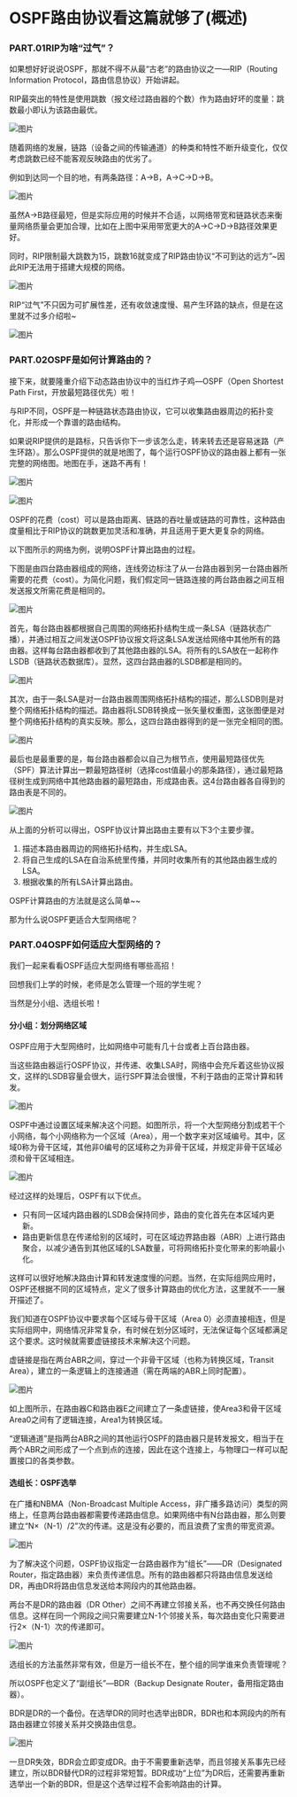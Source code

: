 # OSPF路由协议看这篇就够了(概述)



### PART.01RIP为啥“过气”？

如果想好好说说OSPF，那就不得不从最“古老”的路由协议之一—RIP（Routing Information Protocol，路由信息协议）开始讲起。

RIP最突出的特性是使用跳数（报文经过路由器的个数）作为路由好坏的度量：跳数最小即认为该路由最优。

![图片](https://s7.51cto.com/oss/202306/08/9660aa9717aa655a3e157349e6349caa3cfe53.png)

随着网络的发展，链路（设备之间的传输通道）的种类和特性不断升级变化，仅仅考虑跳数已经不能客观反映路由的优劣了。

例如到达同一个目的地，有两条路径：A→B，A→C→D→B。

![图片](https://s8.51cto.com/oss/202306/08/48f446725cbcfdd5a65154ab69752131914dbe.png)

虽然A→B路径最短，但是实际应用的时候并不合适，以网络带宽和链路状态来衡量网络质量会更加合理，比如在上图中采用带宽更大的A→C→D→B路径效果更好。

同时，RIP限制最大跳数为15，跳数16就变成了RIP路由协议“不可到达的远方”~因此RIP无法用于搭建大规模的网络。

![图片](https://s7.51cto.com/oss/202306/08/e9c8664890876ba4f97752f0309d7e066294c1.png)

RIP“过气”不只因为可扩展性差，还有收敛速度慢、易产生环路的缺点，但是在这里就不过多介绍啦~

![图片](https://s9.51cto.com/oss/202306/08/29b323549940cc77ab701316753dd8ed46b8e1.png)



### PART.02OSPF是如何计算路由的？

接下来，就要隆重介绍下动态路由协议中的当红炸子鸡—OSPF（Open Shortest Path First，开放最短路径优先）啦！

与RIP不同，OSPF是一种链路状态路由协议，它可以收集路由器周边的拓扑变化，并形成一个靠谱的路由结构。

如果说RIP提供的是路标，只告诉你下一步该怎么走，转来转去还是容易迷路（产生环路）。那么OSPF提供的就是地图了，每个运行OSPF协议的路由器上都有一张完整的网络图。地图在手，迷路不再有！

![图片](https://s5.51cto.com/oss/202306/08/16815cf6837acd84362952587b26eee46e1edd.png)

![图片](https://s9.51cto.com/oss/202306/08/87ead7368926618e6ac504a790b270df278561.png)

OSPF的花费（cost）可以是路由距离、链路的吞吐量或链路的可靠性，这种路由度量相比于RIP协议的跳数更加灵活和准确，并且适用于更大更复杂的网络。

以下图所示的网络为例，说明OSPF计算出路由的过程。

下图是由四台路由器组成的网络，连线旁边标注了从一台路由器到另一台路由器所需要的花费（cost）。为简化问题，我们假定同一链路连接的两台路由器之间互相发送报文所需花费是相同的。

![图片](https://s6.51cto.com/oss/202306/08/27516de29a444d587f08468e92f56c1cf67ec5.png)

首先，每台路由器都根据自己周围的网络拓扑结构生成一条LSA（链路状态广播），并通过相互之间发送OSPF协议报文将这条LSA发送给网络中其他所有的路由器。这样每台路由器都收到了其他路由器的LSA。将所有的LSA放在一起称作LSDB（链路状态数据库）。显然，这四台路由器的LSDB都是相同的。

![图片](https://s4.51cto.com/oss/202306/08/693e705484297247b4f3024e80822f1ed7bad9.png)

其次，由于一条LSA是对一台路由器周围网络拓扑结构的描述，那么LSDB则是对整个网络拓扑结构的描述。路由器将LSDB转换成一张矢量权重图，这张图便是对整个网络拓扑结构的真实反映。那么，这四台路由器得到的是一张完全相同的图。

![图片](https://s4.51cto.com/oss/202306/08/d5405a1616b3678a9d271088678a49315aae22.png)

最后也是最重要的是，每台路由器都会以自己为根节点，使用最短路径优先（SPF）算法计算出一颗最短路径树（选择cost值最小的那条路径），通过最短路径树生成到网络中其他路由器的最短路由，形成路由表。这4台路由器各自得到的路由表是不同的。

![图片](https://s5.51cto.com/oss/202306/08/173af4056cfe2106aa8484f620824a9ead3d6c.png)

从上面的分析可以得出，OSPF协议计算出路由主要有以下3个主要步骤。

1. 描述本路由器周边的网络拓扑结构，并生成LSA。
2. 将自己生成的LSA在自治系统里传播，并同时收集所有的其他路由器生成的LSA。
3. 根据收集的所有LSA计算出路由。

OSPF计算路由的方法就是这么简单~~

那为什么说OSPF更适合大型网络呢？



### PART.04OSPF如何适应大型网络的？

我们一起来看看OSPF适应大型网络有哪些高招！

回想我们上学的时候，老师是怎么管理一个班的学生呢？

当然是分小组、选组长啦！



#### 分小组：划分网络区域

OSPF应用于大型网络时，比如网络中可能有几十台或者上百台路由器。

当这些路由器运行OSPF协议，并传递、收集LSA时，网络中会充斥着这些协议报文，这样的LSDB容量会很大，运行SPF算法会很慢，不利于路由的正常计算和转发。

![图片](https://s5.51cto.com/oss/202306/08/b5ddcd0866da52d6a3c501428207215b3f767d.png)

OSPF中通过设置区域来解决这个问题。如图所示，将一个大型网络分割成若干个小网络，每个小网络称为一个区域（Area），用一个数字来对区域编号。其中，区域0称为骨干区域，其他非0编号的区域称之为非骨干区域，并规定非骨干区域必须和骨干区域相连。

![图片](https://s9.51cto.com/oss/202306/08/2948eee713a0ec8cca2389632c3a570dd5336e.png)



经过这样的处理后，OSPF有以下优点。

- 只有同一区域内路由器的LSDB会保持同步，路由的变化首先在本区域内更新。
- 路由更新信息在传递给别的区域时，可在区域边界路由器（ABR）上进行路由聚合，以减少通告到其他区域的LSA数量，可将网络拓扑变化带来的影响最小化。

这样可以很好地解决路由计算和转发速度慢的问题。当然，在实际组网应用时，OSPF还根据不同的区域特点，定义了很多计算路由的优化方法，这里就不一一展开描述了。

我们知道在OSPF协议中要求每个区域与骨干区域（Area 0）必须直接相连，但是实际组网中，网络情况非常复杂，有时候在划分区域时，无法保证每个区域都满足这个要求。这时候就需要虚链接技术来解决这个问题。

虚链接是指在两台ABR之间，穿过一个非骨干区域（也称为转换区域，Transit Area），建立的一条逻辑上的连接通道（需在两端的ABR上同时配置）。

![图片](https://s9.51cto.com/oss/202306/08/a3fc93d48c509de201f491126b125f2a7c0e6f.png)

如上图所示，在路由器C和路由器E之间建立了一条虚链接，使Area3和骨干区域Area0之间有了逻辑连接，Area1为转换区域。

“逻辑通道”是指两台ABR之间的其他运行OSPF的路由器只是转发报文，相当于在两个ABR之间形成了一个点到点的连接，因此在这个连接上，与物理口一样可以配置接口的各类参数。



#### 选组长：OSPF选举

在广播和NBMA（Non-Broadcast Multiple Access，非广播多路访问）类型的网络上，任意两台路由器都需要传递路由信息。如果网络中有N台路由器，那么则要建立“N×（N-1）/2”次的传递。这是没有必要的，而且浪费了宝贵的带宽资源。

![图片](https://s9.51cto.com/oss/202306/08/95c4c2063114537039f113759f2fe5cc41ee69.png)

为了解决这个问题，OSPF协议指定一台路由器作为“组长”——DR（Designated Router，指定路由器）来负责传递信息。所有的路由器都只将路由信息发送给DR，再由DR将路由信息发送给本网段内的其他路由器。

两台不是DR的路由器（DR Other）之间不再建立邻接关系，也不再交换任何路由信息。这样在同一个网段之间只需要建立N-1个邻接关系，每次路由变化只需要进行2×（N-1）次的传递即可。

![图片](https://s8.51cto.com/oss/202306/08/521391e870d10d2eaa23617433604ea9fede6e.png)

选组长的方法虽然非常有效，但是万一组长不在，整个组的同学谁来负责管理呢？

所以OSPF也定义了“副组长”—BDR（Backup Designate Router，备用指定路由器）。

BDR是DR的一个备份。在选举DR的同时也选举出BDR，BDR也和本网段内的所有路由器建立邻接关系并交换路由信息。

![图片](https://s7.51cto.com/oss/202306/08/36e193a19825b04017d773090df4b8c330e36d.png)





一旦DR失效，BDR会立即变成DR。由于不需要重新选举，而且邻接关系事先已经建立，所以BDR替代DR的过程非常短暂。BDR成功“上位”为DR后，还需要再重新选举出一个新的BDR，但是这个选举过程不会影响路由的计算。